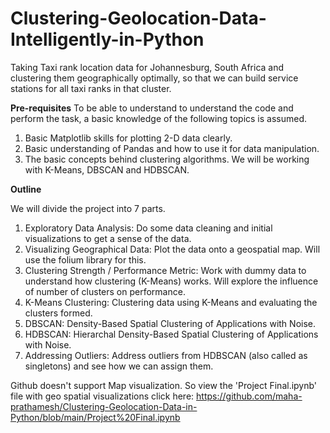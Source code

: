 # Clustering-Geolocation-Data-Intelligently-in-Python
Taking Taxi rank location data for Johannesburg, South Africa and clustering them geographically optimally, so that we can build service stations for all taxi ranks in that cluster. 

<B>Pre-requisites</B>
To be able to understand to understand the code and perform the task, a basic knowledge of the following topics is assumed. 
1. Basic Matplotlib skills for plotting 2-D data clearly.
2. Basic understanding of Pandas and how to use it for data manipulation.
3. The basic concepts behind clustering algorithms. We will be working with K-Means, DBSCAN and HDBSCAN.

<b>Outline</b>

We will divide the project into 7 parts.
1. Exploratory Data Analysis: Do some data cleaning and initial visualizations to get a sense of the data. 
2. Visualizing Geographical Data: Plot the data onto a geospatial map. Will use the folium library for this. 
3. Clustering Strength / Performance Metric: Work with dummy data to understand how clustering (K-Means) works. Will explore the influence of number of clusters on performance.
4. K-Means Clustering: Clustering data using K-Means and evaluating the clusters formed.
5. DBSCAN: Density-Based Spatial Clustering of Applications with Noise. 
6. HDBSCAN: Hierarchal Density-Based Spatial Clustering of Applications with Noise.
7. Addressing Outliers: Address outliers from HDBSCAN (also called as singletons) and see how we can assign them. 


Github doesn't support Map visualization. So view the 'Project Final.ipynb' file with geo spatial visualizations click here:
https://github.com/maha-prathamesh/Clustering-Geolocation-Data-in-Python/blob/main/Project%20Final.ipynb


